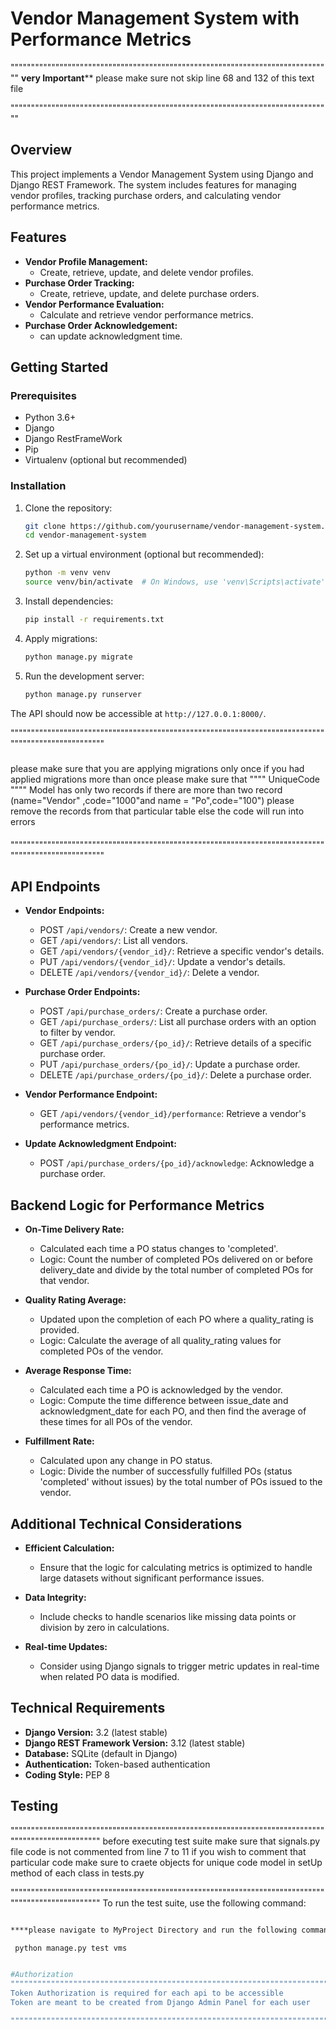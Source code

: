 # Vendor Management System with Performance Metrics

"""""""""""""""""""""""""""""""""""""""""""""""""""""""""""""""""""""""""""""""
                   ********very Important**********
      please make sure not skip line 68 and 132  of this text file

"""""""""""""""""""""""""""""""""""""""""""""""""""""""""""""""""""""""""""""""
## Overview

This project implements a Vendor Management System using Django and Django REST Framework. The system includes features for managing vendor profiles, tracking purchase orders, and calculating vendor performance metrics.

## Features

- **Vendor Profile Management:**
  - Create, retrieve, update, and delete vendor profiles.
- **Purchase Order Tracking:**
  - Create, retrieve, update, and delete purchase orders.
- **Vendor Performance Evaluation:**
  - Calculate and retrieve vendor performance metrics.
- **Purchase Order Acknowledgement:**
  - can update acknowledgment time.

## Getting Started

### Prerequisites

- Python 3.6+
- Django
- Django RestFrameWork  
- Pip
- Virtualenv (optional but recommended)

### Installation

1. Clone the repository:

    ```bash
    git clone https://github.com/yourusername/vendor-management-system.git
    cd vendor-management-system
    ```

2. Set up a virtual environment (optional but recommended):

    ```bash
    python -m venv venv
    source venv/bin/activate  # On Windows, use 'venv\Scripts\activate'
    ```

3. Install dependencies:

    ```bash
    pip install -r requirements.txt
    ```

4. Apply migrations:

    ```bash
    python manage.py migrate
    ```

5. Run the development server:

    ```bash
    python manage.py runserver
    ```

The API should now be accessible at `http://127.0.0.1:8000/`.

""""""""""""""""""""""""""""""""""""""""""""""""""""""""""""""""""""""""""""""""""""""""""""""""""""
#####
please make sure that you are applying migrations only once if you had applied migrations more than once please make sure that """" UniqueCode """" Model has only two records if there are more than two record (name="Vendor" ,code="1000"and name = "Po",code="100") please remove the records from that particular table else the code will run into errors 
####
""""""""""""""""""""""""""""""""""""""""""""""""""""""""""""""""""""""""""""""""""""""""""""""""""""

## API Endpoints

- **Vendor Endpoints:**
  - POST `/api/vendors/`: Create a new vendor.
  - GET `/api/vendors/`: List all vendors.
  - GET `/api/vendors/{vendor_id}/`: Retrieve a specific vendor's details.
  - PUT `/api/vendors/{vendor_id}/`: Update a vendor's details.
  - DELETE `/api/vendors/{vendor_id}/`: Delete a vendor.

- **Purchase Order Endpoints:**
  - POST `/api/purchase_orders/`: Create a purchase order.
  - GET `/api/purchase_orders/`: List all purchase orders with an option to filter by vendor.
  - GET `/api/purchase_orders/{po_id}/`: Retrieve details of a specific purchase order.
  - PUT `/api/purchase_orders/{po_id}/`: Update a purchase order.
  - DELETE `/api/purchase_orders/{po_id}/`: Delete a purchase order.

- **Vendor Performance Endpoint:**
  - GET `/api/vendors/{vendor_id}/performance`: Retrieve a vendor's performance metrics.

- **Update Acknowledgment Endpoint:**
  - POST `/api/purchase_orders/{po_id}/acknowledge`: Acknowledge a purchase order.

## Backend Logic for Performance Metrics

- **On-Time Delivery Rate:**
  - Calculated each time a PO status changes to 'completed'.
  - Logic: Count the number of completed POs delivered on or before delivery_date and divide by the total number of completed POs for that vendor.

- **Quality Rating Average:**
  - Updated upon the completion of each PO where a quality_rating is provided.
  - Logic: Calculate the average of all quality_rating values for completed POs of the vendor.

- **Average Response Time:**
  - Calculated each time a PO is acknowledged by the vendor.
  - Logic: Compute the time difference between issue_date and acknowledgment_date for each PO, and then find the average of these times for all POs of the vendor.

- **Fulfillment Rate:**
  - Calculated upon any change in PO status.
  - Logic: Divide the number of successfully fulfilled POs (status 'completed' without issues) by the total number of POs issued to the vendor.

## Additional Technical Considerations

- **Efficient Calculation:**
  - Ensure that the logic for calculating metrics is optimized to handle large datasets without significant performance issues.

- **Data Integrity:**
  - Include checks to handle scenarios like missing data points or division by zero in calculations.

- **Real-time Updates:**
  - Consider using Django signals to trigger metric updates in real-time when related PO data is modified.

## Technical Requirements

- **Django Version:** 3.2 (latest stable)
- **Django REST Framework Version:** 3.12 (latest stable)
- **Database:** SQLite (default in Django)
- **Authentication:** Token-based authentication
- **Coding Style:** PEP 8

## Testing
"""""""""""""""""""""""""""""""""""""""""""""""""""""""""""""""""""""""""""""""""""""""""""""""""""
before executing test suite make sure that signals.py file code is not commented from line 7 to 11
if you wish to comment that particular code  make sure to craete objects for unique code model in setUp method of each class in tests.py

"""""""""""""""""""""""""""""""""""""""""""""""""""""""""""""""""""""""""""""""""""""""""""""""""""
To run the test suite, use the following command:

```bash for windows

****please navigate to MyProject Directory and run the following command

 python manage.py test vms


#Authorization
"""""""""""""""""""""""""""""""""""""""""""""""""""""""""""""""""""""""""""""
Token Authorization is required for each api to be accessible 
Token are meant to be created from Django Admin Panel for each user

"""""""""""""""""""""""""""""""""""""""""""""""""""""""""""""""""""""""""""""
